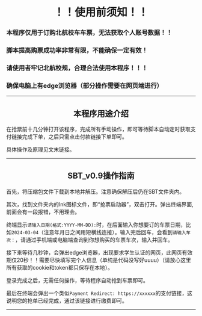 
# <center>！！使用前须知！！</center>

### 本程序仅用于订购北航校车车票，无法获取个人账号数据！！
### 脚本提高购票成功率非常有限，不能确保一定有效！
### 请使用者牢记北航校规，合理合法使用本程序！！！
### 确保电脑上有edge浏览器（部分操作需要在网页端进行）


***
## <center>本程序用途介绍</center>

在抢票前十几分钟打开该程序，完成所有手动操作，即可等待脚本自动定时获取支付链接完成下单，之后只需点击付款链接下单即可。

具体操作及原理见文末链接。





****
## <center>SBT_v0.9操作指南</center>


首先，将压缩包文件下载到本地并解压。注意确保解压后仍在SBT文件夹内。

 其次，找到文件夹内的lnk图标文件，即“抢票启动器”，双击打开。弹出终端界面,前面会有一段报错，不用理会。

 终端显示`请输入日期(格式:YYYY-MM-DD):`时，在后面输入你想要订的车票日期，比如`2024-03-04`（注意年月日之间用短横线连接）。输入完后回车，会看到`请输入车次：`，请通过手机端或电脑端查询到你想购买的车票车次，输入并回车。

接下来等待几秒钟，会弹出edge浏览器，出现要求学生认证的网页，此网页有效期仅20秒！！需要尽快填写完个人信息（单纯是代码没写好uuuu）（请放心这里所有获取的cookie和token都只保存在本地）。

 登录完成之后，无需任何操作，等待程序自动抢到车票即可。

 最后在终端会弹出一个类似`Payment Redirect: https://xxxxxx`的支付链接，这说明您的抢单已经完成，通过该链接进行缴费即可。


***










